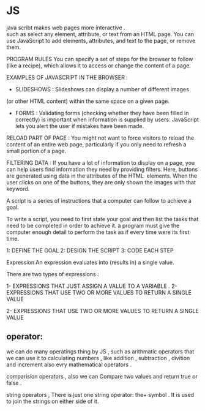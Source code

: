 # JS

java scribt makes web pages more interactive .  
such as select any element, attribute, or text from an
HTML page. 
You can use JavaScript to add
elements, attributes, and text to the
page, or remove them.

PROGRAM RULES
You can specify a set of steps for
the browser to follow (like a recipe),
which allows it to access or change the
content of a page.

EXAMPLES OF JAVASCRIPT
IN THE BROWSER :
* SLIDESHOWS : Slideshows can display a number of different images


(or other HTML content) within the same space
on a given page.

* FORMS :
Validating forms (checking whether they have been
filled in correctly) is important when information is
supplied by users. 
JavaScript lets you alert the user
if mistakes have been made.

RELOAD PART OF PAGE :
You might not want to force visitors to reload the
content of an entire web page, particularly if you
only need to refresh a small portion of a page.

FILTERING DATA :
If you have a lot of information to display on a page,
you can help users find information they need by
providing filters. Here, buttons are generated using
data in the attributes of the HTML <img> elements.
When the user clicks on one of the buttons, they are
only shown the images with that keyword.

A script is a series of instructions that a
computer can follow to achieve a goal.

To write a script, you need to first
state your goal and then list the
tasks that need to be completed in
order to achieve it.
a program must give the computer
enough detail to perform the task as if every time
were its first time.



1: DEFINE THE GOAL
2: DESIGN THE SCRIPT
3: CODE EACH STEP

Expression 
An expression evaluates into (results in) a single value.

There are two types of expressions :

1- EXPRESSIONS THAT JUST ASSIGN A
VALUE TO A VARIABLE .
2- EXPRESSIONS THAT USE TWO OR
MORE VALUES TO RETURN A
SINGLE VALUE



2- EXPRESSIONS THAT USE TWO OR
MORE VALUES TO RETURN A
SINGLE VALUE 

## operator: 
we can do many operatings thing by JS , such as arithmatic operators that we can use it to calculating numbers , like addition , subtraction , divition and increment also evry mathematical
operators .

comparision operators , also we can Compare two values and return true or false .

string operators , There is just one string operator: the+ symbol . It is used to join the strings on either side of it.
